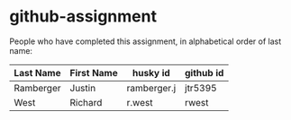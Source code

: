 # github-assignment

People who have completed this assignment, in alphabetical order of last name:

Last Name | First Name | husky id | github id
----------| -------| -------|---------
Ramberger    |   Justin   | ramberger.j   |   jtr5395
West    |   Richard   | r.west   |   rwest

